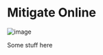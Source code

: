 # Mitigate Online
![image](https://github.com/TLU-DTI/Ryhm-8/assets/146342693/76c310a0-385f-4de9-a6fa-10d81f5109a2)



Some stuff here

